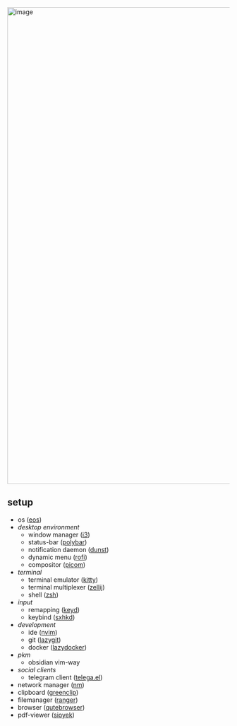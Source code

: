 <img width="1919" height="1079" alt="image" src="https://github.com/user-attachments/assets/7d5b11d5-c2f0-43b3-96f2-011d8051550e" />

## setup

- os ([eos](https://endeavouros.com/))
- *desktop environment*
  - window manager ([i3](https://github.com/i3/i3))
  - status-bar ([polybar](https://github.com/polybar/polybar))
  - notification daemon ([dunst](https://github.com/dunst-project/dunst))
  - dynamic menu ([rofi](https://github.com/davatorium/rofi))
  - compositor ([picom](https://github.com/yshui/picom))
- *terminal*
  - terminal emulator ([kitty](https://github.com/kovidgoyal/kitty))
  - terminal multiplexer ([zellij](https://github.com/zellij-org/zellij))
  - shell ([zsh](https://github.com/zsh-users/zsh))
- *input*
  - remapping ([keyd](https://github.com/rvaiya/keyd))
  - keybind ([sxhkd](https://github.com/baskerville/sxhkd))
- *development*
  - ide ([nvim](https://github.com/neovim/neovim))
  - git ([lazygit](https://github.com/jesseduffield/lazygit))
  - docker ([lazydocker](https://github.com/jesseduffield/lazydocker))
- *pkm*
  - obsidian vim-way
- *social clients*
  - telegram client ([telega.el](https://github.com/zevlg/telega.el))
- network manager ([nm](https://github.com/NetworkManager/NetworkManager))
- clipboard ([greenclip](https://github.com/erebe/greenclip))
- filemanager ([ranger](https://github.com/ranger/ranger))
- browser ([qutebrowser](https://github.com/qutebrowser/qutebrowser))
- pdf-viewer ([sioyek](https://github.com/ahrm/sioyek))

